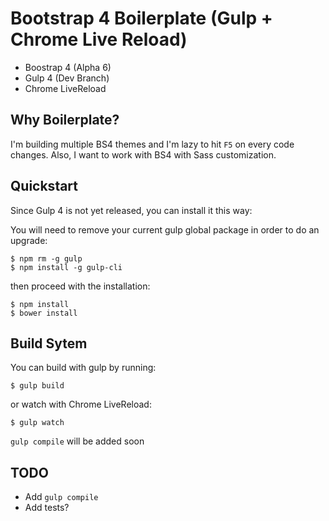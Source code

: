 # Bootstrap 4 Boilerplate (Gulp + Chrome Live Reload)
- Boostrap 4 (Alpha 6)
- Gulp 4 (Dev Branch)
- Chrome LiveReload

## Why Boilerplate?
I'm building multiple BS4 themes and I'm lazy to hit `F5` on every code changes. Also, I want to work with BS4 with Sass customization.

##  Quickstart

Since Gulp 4 is not yet released, you can install it this way:

You will need to remove your current gulp global package in order to do an upgrade:

```
$ npm rm -g gulp
$ npm install -g gulp-cli
```

then proceed with the installation:

```
$ npm install
$ bower install
```

## Build Sytem

You can build with gulp by running:

```
$ gulp build
```

or watch with Chrome LiveReload:
```
$ gulp watch
```

`gulp compile` will be added soon

## TODO

- Add `gulp compile`
- Add tests?

